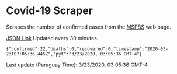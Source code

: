 # Covid-19 Scraper

Scrapes the number of confirmed cases from the [MSPBS](https://www.mspbs.gov.py/covid-19.php) web page.

[JSON Link](https://jmayalag.github.io/covid19-scrape/cases.json)
Updated every 30 minutes.
```
{"confirmed":22,"deaths":0,"recovered":0,"timestamp":"2020-03-23T07:05:36.445Z","pyt":"3/23/2020, 03:05:36 GMT-4"}
```
Last update (Paraguay Time): 3/23/2020, 03:05:36 GMT-4